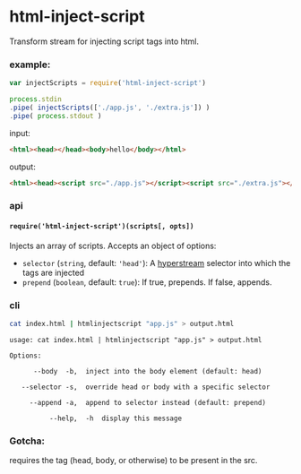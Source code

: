 # html-inject-script

Transform stream for injecting script tags into html.

### example:

```js
var injectScripts = require('html-inject-script')

process.stdin
.pipe( injectScripts(['./app.js', './extra.js']) )
.pipe( process.stdout )
```

input:
```html
<html><head></head><body>hello</body></html>
```
output:
```html
<html><head><script src="./app.js"></script><script src="./extra.js"></script></head><body>hello</body></html>
```

### api

#### `require('html-inject-script')(scripts[, opts])`

Injects an array of scripts. Accepts an object of options:
- `selector` (`string`, default: `'head'`): A [hyperstream](https://github.com/substack/hyperstream) selector into which the tags are injected
- `prepend` (`boolean`, default: `true`): If true, prepends. If false, appends.

### cli

```bash
cat index.html | htmlinjectscript "app.js" > output.html
```

```
usage: cat index.html | htmlinjectscript "app.js" > output.html

Options:

      --body  -b,  inject into the body element (default: head)

   --selector -s,  override head or body with a specific selector

     --append -a,  append to selector instead (default: prepend)

          --help,  -h  display this message
```

### Gotcha:
requires the tag (head, body, or otherwise) to be present in the src.
